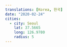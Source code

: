```yaml
---
translations: [Korea, 한국]
date: "2020-02-24"
cities:
  - city: Seoul
    lat: 37.5665
    long: 126.9780
    radius: 5
---
```

